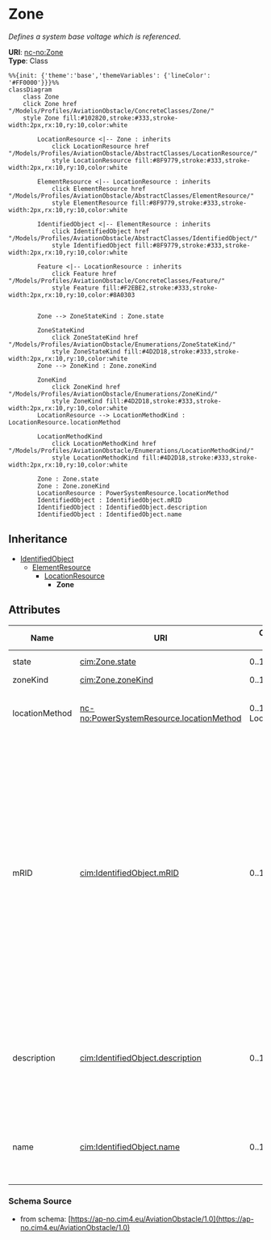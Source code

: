 # Zone

_Defines a system base voltage which is referenced._

**URI**: [nc-no:Zone](http://cim4.eu/ns/nc-no#Zone)<br />
**Type**: Class

```mermaid
%%{init: {'theme':'base','themeVariables': {'lineColor': '#FF0000'}}}%%
classDiagram
    class Zone
    click Zone href "/Models/Profiles/AviationObstacle/ConcreteClasses/Zone/"
    style Zone fill:#102820,stroke:#333,stroke-width:2px,rx:10,ry:10,color:white
     
        LocationResource <|-- Zone : inherits
            click LocationResource href "/Models/Profiles/AviationObstacle/AbstractClasses/LocationResource/"
            style LocationResource fill:#8F9779,stroke:#333,stroke-width:2px,rx:10,ry:10,color:white
     
        ElementResource <|-- LocationResource : inherits
            click ElementResource href "/Models/Profiles/AviationObstacle/AbstractClasses/ElementResource/"
            style ElementResource fill:#8F9779,stroke:#333,stroke-width:2px,rx:10,ry:10,color:white
     
        IdentifiedObject <|-- ElementResource : inherits
            click IdentifiedObject href "/Models/Profiles/AviationObstacle/AbstractClasses/IdentifiedObject/"
            style IdentifiedObject fill:#8F9779,stroke:#333,stroke-width:2px,rx:10,ry:10,color:white

        Feature <|-- LocationResource : inherits
            click Feature href "/Models/Profiles/AviationObstacle/ConcreteClasses/Feature/"
            style Feature fill:#F2EBE2,stroke:#333,stroke-width:2px,rx:10,ry:10,color:#8A0303


        Zone --> ZoneStateKind : Zone.state

        ZoneStateKind
            click ZoneStateKind href "/Models/Profiles/AviationObstacle/Enumerations/ZoneStateKind/"
            style ZoneStateKind fill:#4D2D18,stroke:#333,stroke-width:2px,rx:10,ry:10,color:white
        Zone --> ZoneKind : Zone.zoneKind

        ZoneKind
            click ZoneKind href "/Models/Profiles/AviationObstacle/Enumerations/ZoneKind/"
            style ZoneKind fill:#4D2D18,stroke:#333,stroke-width:2px,rx:10,ry:10,color:white
        LocationResource --> LocationMethodKind : LocationResource.locationMethod

        LocationMethodKind
            click LocationMethodKind href "/Models/Profiles/AviationObstacle/Enumerations/LocationMethodKind/"
            style LocationMethodKind fill:#4D2D18,stroke:#333,stroke-width:2px,rx:10,ry:10,color:white

        Zone : Zone.state
        Zone : Zone.zoneKind
        LocationResource : PowerSystemResource.locationMethod
        IdentifiedObject : IdentifiedObject.mRID
        IdentifiedObject : IdentifiedObject.description
        IdentifiedObject : IdentifiedObject.name
```

## Inheritance
* [IdentifiedObject](IdentifiedObject.md)
    * [ElementResource](ElementResource.md)
        * [LocationResource](LocationResource.md)
            * **Zone**

## Attributes
| Name | URI | Cardinality and Range | Description | Inheritance |
| ---  | --- | --- | --- | --- |
| state | [cim:Zone.state](https://cim.ucaiug.io/ns#Zone.state) | 0..1 ZoneStateKind | Current state of zone. | direct |
| zoneKind | [cim:Zone.zoneKind](https://cim.ucaiug.io/ns#Zone.zoneKind) | 0..1 ZoneKind | Kind of zone. | direct |
| locationMethod | [nc-no:PowerSystemResource.locationMethod](http://cim4.eu/ns/nc-no#PowerSystemResource.locationMethod) | 0..1 LocationMethodKind | Method used to derive geographical location for this entity. | LocationResource |
| mRID | [cim:IdentifiedObject.mRID](https://cim.ucaiug.io/ns#IdentifiedObject.mRID) | 0..1 string | Master resource identifier issued by a model authority. The mRID is unique within an exchange context. Global uniqueness is easily achieved by using a UUID, as specified in RFC 4122, for the mRID. The use of UUID is strongly recommended.For CIMXML data files in RDF syntax conforming to IEC 61970-552, the mRID is mapped to rdf:ID or rdf:about attributes that identify CIM object elements. | IdentifiedObject |
| description | [cim:IdentifiedObject.description](https://cim.ucaiug.io/ns#IdentifiedObject.description) | 0..1 string | The description is a free human readable text describing or naming the object. It may be non unique and may not correlate to a naming hierarchy. | IdentifiedObject |
| name | [cim:IdentifiedObject.name](https://cim.ucaiug.io/ns#IdentifiedObject.name) | 0..1 string | The name is any free human readable and possibly non unique text naming the object. | IdentifiedObject |

### Schema Source
* from schema: [https://ap-no.cim4.eu/AviationObstacle/1.0](https://ap-no.cim4.eu/AviationObstacle/1.0)
